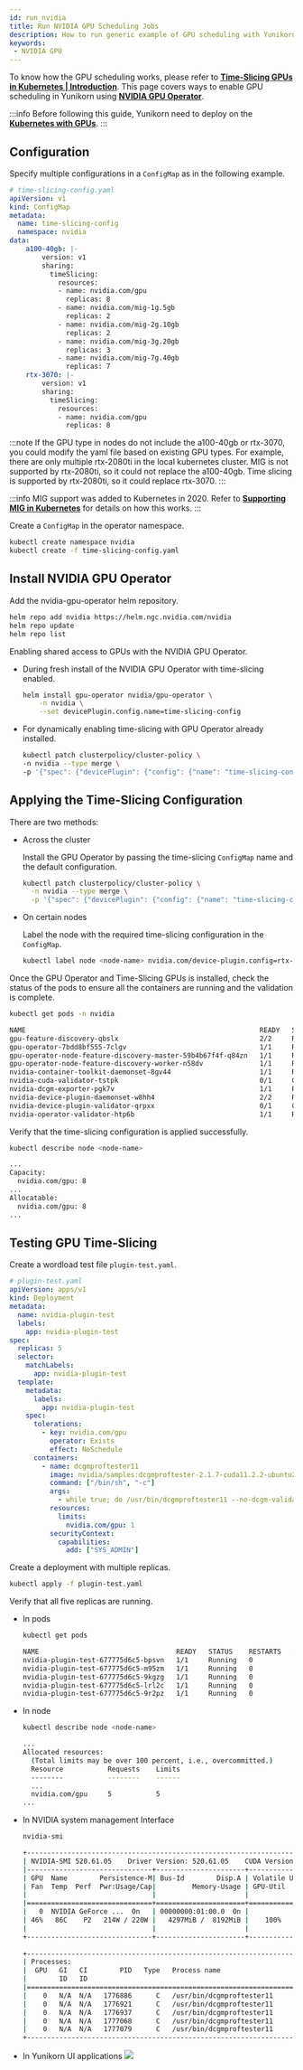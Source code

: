 ```yaml
---
id: run_nvidia
title: Run NVIDIA GPU Scheduling Jobs
description: How to run generic example of GPU scheduling with Yunikorn.
keywords:
 - NVIDIA GPU
---
```


<!--
Licensed to the Apache Software Foundation (ASF) under one
or more contributor license agreements.  See the NOTICE file
distributed with this work for additional information
regarding copyright ownership.  The ASF licenses this file
to you under the Apache License, Version 2.0 (the
"License"); you may not use this file except in compliance
with the License.  You may obtain a copy of the License at

  http://www.apache.org/licenses/LICENSE-2.0

Unless required by applicable law or agreed to in writing,
software distributed under the License is distributed on an
"AS IS" BASIS, WITHOUT WARRANTIES OR CONDITIONS OF ANY
KIND, either express or implied.  See the License for the
specific language governing permissions and limitations
under the License.
-->

To know how the GPU scheduling works, please refer to [**Time-Slicing GPUs in Kubernetes | Introduction**](https://docs.nvidia.com/datacenter/cloud-native/gpu-operator/gpu-sharing.html#introduction). This page covers ways to enable GPU scheduling in Yunikorn using [**NVIDIA GPU Operator**](https://catalog.ngc.nvidia.com/orgs/nvidia/containers/gpu-operator).

:::info
Before following this guide, Yunikorn need to deploy on the [**Kubernetes with GPUs**](https://docs.nvidia.com/datacenter/cloud-native/kubernetes/install-k8s.html#install-kubernetes).
:::

## Configuration
Specify multiple configurations in a `ConfigMap` as in the following example.
```yaml
# time-slicing-config.yaml
apiVersion: v1
kind: ConfigMap
metadata:
  name: time-slicing-config
  namespace: nvidia
data:
    a100-40gb: |-
        version: v1
        sharing:
          timeSlicing:
            resources:
            - name: nvidia.com/gpu
              replicas: 8
            - name: nvidia.com/mig-1g.5gb
              replicas: 2
            - name: nvidia.com/mig-2g.10gb
              replicas: 2
            - name: nvidia.com/mig-3g.20gb
              replicas: 3
            - name: nvidia.com/mig-7g.40gb
              replicas: 7
    rtx-3070: |-
        version: v1
        sharing:
          timeSlicing:
            resources:
            - name: nvidia.com/gpu
              replicas: 8
```

:::note
If the GPU type in nodes do not include the a100-40gb or rtx-3070, you could modify the yaml file based on existing GPU types.
For example, there are only multiple rtx-2080ti in the local kubernetes cluster.
MIG is not supported by rtx-2080ti, so it could not replace the a100-40gb.
Time slicing is supported by rtx-2080ti, so it could replace rtx-3070.
:::

:::info
MIG support was added to Kubernetes in 2020. Refer to [**Supporting MIG in Kubernetes**](https://www.google.com/url?q=https://docs.google.com/document/d/1mdgMQ8g7WmaI_XVVRrCvHPFPOMCm5LQD5JefgAh6N8g/edit&sa=D&source=editors&ust=1655578433019961&usg=AOvVaw1F-OezvM-Svwr1lLsdQmu3) for details on how this works.
:::

Create a `ConfigMap` in the operator namespace. 
```bash
kubectl create namespace nvidia
kubectl create -f time-slicing-config.yaml
```

## Install NVIDIA GPU Operator
Add the nvidia-gpu-operator helm repository.
```bash
helm repo add nvidia https://helm.ngc.nvidia.com/nvidia
helm repo update
helm repo list
```

Enabling shared access to GPUs with the NVIDIA GPU Operator.
- During fresh install of the NVIDIA GPU Operator with time-slicing enabled.
  ```bash
  helm install gpu-operator nvidia/gpu-operator \
      -n nvidia \
      --set devicePlugin.config.name=time-slicing-config
  ```

- For dynamically enabling time-slicing with GPU Operator already installed.
  ```bash
  kubectl patch clusterpolicy/cluster-policy \
  -n nvidia --type merge \
  -p '{"spec": {"devicePlugin": {"config": {"name": "time-slicing-config"}}}}'
  ```

## Applying the Time-Slicing Configuration
There are two methods:
- Across the cluster

  Install the GPU Operator by passing the time-slicing `ConfigMap` name and the default configuration.
  ```bash
  kubectl patch clusterpolicy/cluster-policy \
    -n nvidia --type merge \
    -p '{"spec": {"devicePlugin": {"config": {"name": "time-slicing-config", "default": "rtx-3070"}}}}'
  ```

- On certain nodes

  Label the node with the required time-slicing configuration in the `ConfigMap`.
  ```bash
  kubectl label node <node-name> nvidia.com/device-plugin.config=rtx-3070
  ```

Once the GPU Operator and Time-Slicing GPUs is installed, check the status of the pods to ensure all the containers are running and the validation is complete.
```bash
kubectl get pods -n nvidia
```

```bash
NAME                                                          READY   STATUS      RESTARTS   AGE
gpu-feature-discovery-qbslx                                   2/2     Running     0          20h
gpu-operator-7bdd8bf555-7clgv                                 1/1     Running     0          20h
gpu-operator-node-feature-discovery-master-59b4b67f4f-q84zn   1/1     Running     0          20h
gpu-operator-node-feature-discovery-worker-n58dv              1/1     Running     0          20h
nvidia-container-toolkit-daemonset-8gv44                      1/1     Running     0          20h
nvidia-cuda-validator-tstpk                                   0/1     Completed   0          20h
nvidia-dcgm-exporter-pgk7v                                    1/1     Running     1          20h
nvidia-device-plugin-daemonset-w8hh4                          2/2     Running     0          20h
nvidia-device-plugin-validator-qrpxx                          0/1     Completed   0          20h
nvidia-operator-validator-htp6b                               1/1     Running     0          20h
```
Verify that the time-slicing configuration is applied successfully.
```bash
kubectl describe node <node-name>
```

```bash
...
Capacity:
  nvidia.com/gpu: 8
...
Allocatable:
  nvidia.com/gpu: 8
...
```

## Testing GPU Time-Slicing
Create a wordload test file `plugin-test.yaml`.
```yaml
# plugin-test.yaml
apiVersion: apps/v1
kind: Deployment
metadata:
  name: nvidia-plugin-test
  labels:
    app: nvidia-plugin-test
spec:
  replicas: 5
  selector:
    matchLabels:
      app: nvidia-plugin-test
  template:
    metadata:
      labels:
        app: nvidia-plugin-test
    spec:
      tolerations:
        - key: nvidia.com/gpu
          operator: Exists
          effect: NoSchedule
      containers:
        - name: dcgmproftester11
          image: nvidia/samples:dcgmproftester-2.1.7-cuda11.2.2-ubuntu20.04
          command: ["/bin/sh", "-c"]
          args:
            - while true; do /usr/bin/dcgmproftester11 --no-dcgm-validation -t 1004 -d 300; sleep 30; done
          resources:
            limits:
              nvidia.com/gpu: 1
          securityContext:
            capabilities:
              add: ["SYS_ADMIN"]
```

Create a deployment with multiple replicas.
```bash
kubectl apply -f plugin-test.yaml
```

Verify that all five replicas are running.
- In pods
  ```bash
  kubectl get pods
  ```

  ```bash
  NAME                                  READY   STATUS    RESTARTS   AGE
  nvidia-plugin-test-677775d6c5-bpsvn   1/1     Running   0          8m8s
  nvidia-plugin-test-677775d6c5-m95zm   1/1     Running   0          8m8s
  nvidia-plugin-test-677775d6c5-9kgzg   1/1     Running   0          8m8s
  nvidia-plugin-test-677775d6c5-lrl2c   1/1     Running   0          8m8s
  nvidia-plugin-test-677775d6c5-9r2pz   1/1     Running   0          8m8s
  ```
- In node
  ```bash
  kubectl describe node <node-name>
  ```

  ```bash
  ...
  Allocated resources:
    (Total limits may be over 100 percent, i.e., overcommitted.)
    Resource           Requests    Limits
    --------           --------    ------
    ...
    nvidia.com/gpu     5           5
  ...
  ```
- In NVIDIA system management Interface
  ```bash
  nvidia-smi
  ```

  ```bash
  +-----------------------------------------------------------------------------+
  | NVIDIA-SMI 520.61.05    Driver Version: 520.61.05    CUDA Version: 11.8     |
  |-------------------------------+----------------------+----------------------+
  | GPU  Name        Persistence-M| Bus-Id        Disp.A | Volatile Uncorr. ECC |
  | Fan  Temp  Perf  Pwr:Usage/Cap|         Memory-Usage | GPU-Util  Compute M. |
  |                               |                      |               MIG M. |
  |===============================+======================+======================|
  |   0  NVIDIA GeForce ...  On   | 00000000:01:00.0  On |                  N/A |
  | 46%   86C    P2   214W / 220W |   4297MiB /  8192MiB |    100%      Default |
  |                               |                      |                  N/A |
  +-------------------------------+----------------------+----------------------+
                                                                                
  +-----------------------------------------------------------------------------+
  | Processes:                                                                  |
  |  GPU   GI   CI        PID   Type   Process name                  GPU Memory |
  |        ID   ID                                                   Usage      |
  |=============================================================================|
  |    0   N/A  N/A   1776886      C   /usr/bin/dcgmproftester11         764MiB |
  |    0   N/A  N/A   1776921      C   /usr/bin/dcgmproftester11         764MiB |
  |    0   N/A  N/A   1776937      C   /usr/bin/dcgmproftester11         764MiB |
  |    0   N/A  N/A   1777068      C   /usr/bin/dcgmproftester11         764MiB |
  |    0   N/A  N/A   1777079      C   /usr/bin/dcgmproftester11         764MiB |
  +-----------------------------------------------------------------------------+
  ```

- In Yunikorn UI applications
![](../../assets/yunikorn-gpu-time-slicing.png)
